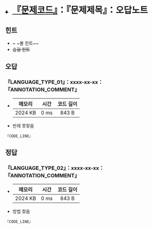 # <img alt="tier" src="https://d2gd6pc034wcta.cloudfront.net/tier/5.svg" width="16" /> [『문제코드』](https://www.naver.com/)：『문제제목』：오답노트

## 힌트

- ~ ~볼 힌트~~
- ~~숨길 힌트~~

## 오답

### 『LANGUAGE_TYPE_01』：xxxx-xx-xx：『ANNOTATION_COMMENT』

- | 메모리  | 시간 | 코드 길이 |
  | :-----: | :--: | :-------: |
  | 2024 KB | 0 ms |   843 B   |

- 반례 못찾음

```『LANGUAGE_TYPE_01』
『CODE_LINE』
```

## 정답

### 『LANGUAGE_TYPE_02』：xxxx-xx-xx：『ANNOTATION_COMMENT』

- | 메모리  | 시간 | 코드 길이 |
  | :-----: | :--: | :-------: |
  | 2024 KB | 0 ms |   843 B   |

- 방법 찾음

```『LANGUAGE_TYPE_02』
『CODE_LINE』
```
